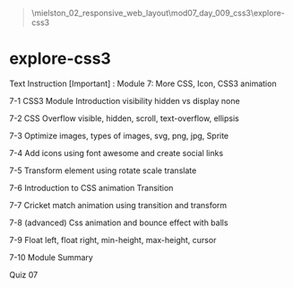 > \mielston_02_responsive_web_layout\mod07_day_009_css3\explore-css3
# explore-css3

Text Instruction [Important] : Module 7: More CSS, Icon, CSS3 animation


7-1 CSS3 Module Introduction visibility hidden vs display none


7-2 CSS Overflow visible, hidden, scroll, text-overflow, ellipsis


7-3 Optimize images, types of images, svg, png, jpg, Sprite


7-4 Add icons using font awesome and create social links


7-5 Transform element using rotate scale translate


7-6 Introduction to CSS animation Transition


7-7 Cricket match animation using transition and transform


7-8 (advanced) Css animation and bounce effect with balls


7-9 Float left, float right, min-height, max-height, cursor


7-10 Module Summary


Quiz 07
